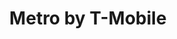 ---
title: "Metro by T-Mobile"
url: /chicago/metro-by-t-mobile-north-broadway/
shop: mobile phone
---